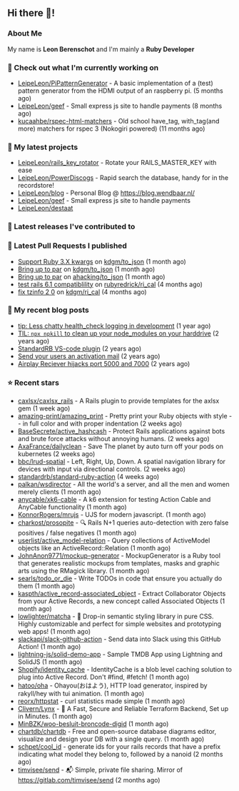 ## Hi there 👋!

### About Me

My name is **Leon Berenschot** and I'm mainly a **Ruby Developer**
<br>

### 👷 Check out what I'm currently working on

- [LeipeLeon/PiPatternGenerator](https://github.com/LeipeLeon/PiPatternGenerator) - A basic implementation of a (test) pattern generator from the HDMI output of an raspberry pi. (5 months ago)
- [LeipeLeon/geef](https://github.com/LeipeLeon/geef) - Small express js site to handle payments (8 months ago)
- [kucaahbe/rspec-html-matchers](https://github.com/kucaahbe/rspec-html-matchers) - Old school have_tag, with_tag(and more) matchers for rspec 3 (Nokogiri powered) (11 months ago)

### 🌱 My latest projects

- [LeipeLeon/rails_key_rotator](https://github.com/LeipeLeon/rails_key_rotator) - Rotate your RAILS_MASTER_KEY with ease
- [LeipeLeon/PowerDiscogs](https://github.com/LeipeLeon/PowerDiscogs) - Rapid search the database, handy for in the recordstore!
- [LeipeLeon/blog](https://github.com/LeipeLeon/blog) - Personal Blog @ https://blog.wendbaar.nl/
- [LeipeLeon/geef](https://github.com/LeipeLeon/geef) - Small express js site to handle payments
- [LeipeLeon/destaat](https://github.com/LeipeLeon/destaat)

### 🔭 Latest releases I've contributed to


### 🔨 Latest Pull Requests I published

- [Support Ruby 3.X kwargs](https://github.com/kdgm/to_json/pull/3) on [kdgm/to_json](https://github.com/kdgm/to_json) (1 month ago)
- [Bring up to par](https://github.com/kdgm/to_json/pull/2) on [kdgm/to_json](https://github.com/kdgm/to_json) (1 month ago)
- [Bring up to par](https://github.com/ahacking/to_json/pull/8) on [ahacking/to_json](https://github.com/ahacking/to_json) (1 month ago)
- [test rails 6.1 compatiblility](https://github.com/rubyredrick/ri_cal/pull/24) on [rubyredrick/ri_cal](https://github.com/rubyredrick/ri_cal) (4 months ago)
- [fix tzinfo 2 0](https://github.com/kdgm/ri_cal/pull/4) on [kdgm/ri_cal](https://github.com/kdgm/ri_cal) (4 months ago)

### 📜 My recent blog posts

- [tip: Less chatty health_check logging in development](https://www.wendbaar.nl/posts/2023/07/tip_less_chatty_health_check_logging_in_development) (1 year ago)
- [TIL: `npx npkill` to clean up your node_modules on your harddrive](https://www.wendbaar.nl/posts/2023/03/til_npx_npkill_to_clean_up_your_node_modules_on_your_harddrive) (2 years ago)
- [StandardRB VS-code plugin](https://www.wendbaar.nl/posts/2023/02/standardrb_vscode_plugin) (2 years ago)
- [Send your users an activation mail](https://www.wendbaar.nl/posts/2023/02/send_your_users_an_activation_mail) (2 years ago)
- [Airplay Reciever hijacks port 5000 and 7000](https://www.wendbaar.nl/posts/2023/02/airplay_reciever_hijacks_port_5000_and_7000) (2 years ago)

### ⭐ Recent stars

- [caxlsx/caxlsx_rails](https://github.com/caxlsx/caxlsx_rails) - A Rails plugin to provide templates for the axlsx gem (1 week ago)
- [amazing-print/amazing_print](https://github.com/amazing-print/amazing_print) - Pretty print your Ruby objects with style -- in full color and with proper indentation (2 weeks ago)
- [BaseSecrete/active_hashcash](https://github.com/BaseSecrete/active_hashcash) - Protect Rails applications against bots and brute force attacks without annoying humans. (2 weeks ago)
- [AxaFrance/dailyclean](https://github.com/AxaFrance/dailyclean) - Save The planet by auto turn off your pods on kubernetes (2 weeks ago)
- [bbc/lrud-spatial](https://github.com/bbc/lrud-spatial) - Left, Right, Up, Down. A spatial navigation library for devices with input via directional controls. (2 weeks ago)
- [standardrb/standard-ruby-action](https://github.com/standardrb/standard-ruby-action) (4 weeks ago)
- [palkan/wsdirector](https://github.com/palkan/wsdirector) - All the world&#39;s a server, and all the men and women merely clients (1 month ago)
- [anycable/xk6-cable](https://github.com/anycable/xk6-cable) - A k6 extension for testing Action Cable and AnyCable functionality (1 month ago)
- [KonnorRogers/mrujs](https://github.com/KonnorRogers/mrujs) - UJS for modern javascript. (1 month ago)
- [charkost/prosopite](https://github.com/charkost/prosopite) - :mag: Rails N&#43;1 queries auto-detection with zero false positives / false negatives (1 month ago)
- [userlist/active_model-relation](https://github.com/userlist/active_model-relation) - Query collections of ActiveModel objects like an ActiveRecord::Relation (1 month ago)
- [JohnAnon9771/mockup-generator](https://github.com/JohnAnon9771/mockup-generator) - MockupGenerator is a Ruby tool that generates realistic mockups from templates, masks and graphic arts using the RMagick library. (1 month ago)
- [searls/todo_or_die](https://github.com/searls/todo_or_die) - Write TODOs in code that ensure you actually do them (1 month ago)
- [kaspth/active_record-associated_object](https://github.com/kaspth/active_record-associated_object) - Extract Collaborator Objects from your Active Records, a new concept called Associated Objects (1 month ago)
- [lowlighter/matcha](https://github.com/lowlighter/matcha) - 🍵 Drop-in semantic styling library in pure CSS. Highly customizable and perfect for simple websites and prototyping web apps! (1 month ago)
- [slackapi/slack-github-action](https://github.com/slackapi/slack-github-action) - Send data into Slack using this GitHub Action! (1 month ago)
- [lightning-js/solid-demo-app](https://github.com/lightning-js/solid-demo-app) - Sample TMDB App using Lightning and SolidJS (1 month ago)
- [Shopify/identity_cache](https://github.com/Shopify/identity_cache) - IdentityCache is a blob level caching solution to plug into Active Record. Don&#39;t #find, #fetch! (1 month ago)
- [hatoo/oha](https://github.com/hatoo/oha) - Ohayou(おはよう), HTTP load generator, inspired by rakyll/hey with tui animation. (1 month ago)
- [reorx/httpstat](https://github.com/reorx/httpstat) - curl statistics made simple (1 month ago)
- [Clivern/Lynx](https://github.com/Clivern/Lynx) - 🐺 A Fast, Secure and Reliable Terraform Backend, Set up in Minutes. (1 month ago)
- [MinBZK/woo-besluit-broncode-digid](https://github.com/MinBZK/woo-besluit-broncode-digid) (1 month ago)
- [chartdb/chartdb](https://github.com/chartdb/chartdb) - Free and open-source database diagrams editor, visualize and design your DB with a single query. (1 month ago)
- [schpet/cool_id](https://github.com/schpet/cool_id) - generate ids for your rails records that have a prefix indicating what model they belong to, followed by a nanoid (2 months ago)
- [timvisee/send](https://github.com/timvisee/send) - :mailbox_with_mail: Simple, private file sharing. Mirror of https://gitlab.com/timvisee/send (2 months ago)

